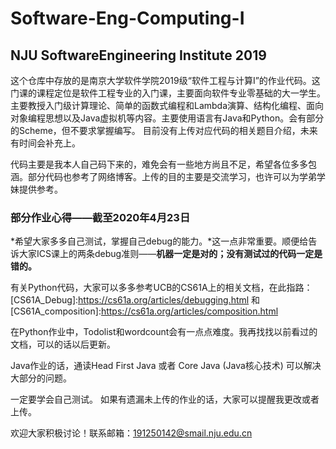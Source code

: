 # Software-Eng-Computing-I
## NJU SoftwareEngineering Institute 2019

这个仓库中存放的是南京大学软件学院2019级“软件工程与计算I”的作业代码。这门课的课程定位是软件工程专业的入门课，主要面向软件专业零基础的大一学生。
主要教授入门级计算理论、简单的函数式编程和Lambda演算、结构化编程、面向对象编程思想以及Java虚拟机等内容。主要使用语言有Java和Python。会有部分的Scheme，但不要求掌握编写。
目前没有上传对应代码的相关题目介绍，未来有时间会补充上。


代码主要是我本人自己码下来的，难免会有一些地方尚且不足，希望各位多多包涵。部分代码也参考了网络博客。上传的目的主要是交流学习，也许可以为学弟学妹提供参考。


### 部分作业心得——截至2020年4月23日
*希望大家多多自己测试，掌握自己debug的能力。*这一点非常重要。顺便给告诉大家ICS课上的两条debug准则——**机器一定是对的；没有测试过的代码一定是错的。**


有关Python代码，大家可以多多参考UCB的CS61A上的相关文档，在此指路：[CS61A_Debug]:https://cs61a.org/articles/debugging.html 和 [CS61A_composition]:https://cs61a.org/articles/composition.html


在Python作业中，Todolist和wordcount会有一点点难度。我再找找以前看过的文档，可以的话以后更新。


Java作业的话，通读Head First Java 或者 Core Java (Java核心技术) 可以解决大部分的问题。


一定要学会自己测试。
如果有遗漏未上传的作业的话，大家可以提醒我更改或者上传。


欢迎大家积极讨论！联系邮箱：191250142@smail.nju.edu.cn
